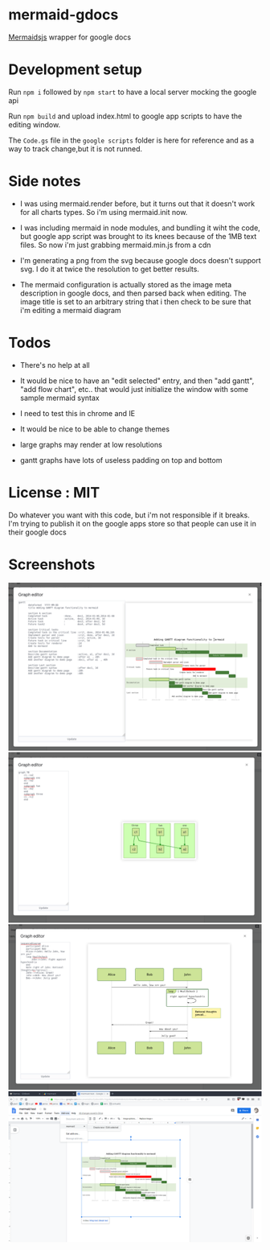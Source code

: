 # mermaid-gdocs
[Mermaidsjs](https://mermaidjs.github.io/) wrapper for google docs

# Development setup

Run `npm i` followed by `npm start` to have a local server mocking the google api

Run `npm build` and upload index.html to google app scripts to have the editing window.

The `Code.gs` file in the `google scripts` folder is here for reference and as a way to track change,but it is not runned. 

# Side notes

- I was using mermaid.render before, but it turns out that it doesn't work for all charts types. So i'm using mermaid.init now.

- I was including mermaid in node modules, and bundling it wiht the code, but google app script was brought to its knees because of the 1MB text files. 
So now i'm just grabbing mermaid.min.js from a cdn

- I'm generating a png from the svg because google docs doesn't support svg. I do it at twice the resolution to get better results.

- The mermaid configuration is actually stored as the image meta description in google docs, and then parsed back when editing. The image title is set to an arbitrary string that i then check to be sure that i'm editing a mermaid diagram

# Todos

- There's no help at all

- It would be nice to have an "edit selected" entry, and then "add gantt", "add flow chart", etc.. that would just initialize the window with some sample 
mermaid syntax 

- I need to test this in chrome and IE

- It would be nice to be able to change themes

- large graphs may render at low resolutions

- gantt graphs have lots of useless padding on top and bottom

# License : MIT

Do whatever you want with this code, but i'm not responsible if it breaks. I'm trying to publish it on the google apps store so that people can use it in their google docs

# Screenshots

![Screenshot](docs/sc1.png?raw=true)
![Screenshot](docs/sc2.png?raw=true)
![Screenshot](docs/sc3.png?raw=true)
![Screenshot](docs/sc4.png?raw=true)
